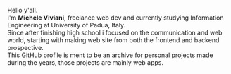 Hello y'all. </br>
I'm <b>Michele Viviani</b>, freelance web dev and currently studying Information Engineering at University of Padua, Italy. </br>
Since after finishing high school i focused on the communication and web world, starting with making web site from both the frontend and backend prospective.</br>
This GitHub profile is ment to be an archive for personal projects made during the years, those projects are mainly web apps.

<!---
mich-viv/mich-viv is a ✨ special ✨ repository because its `README.md` (this file) appears on your GitHub profile.
You can click the Preview link to take a look at your changes.
--->
